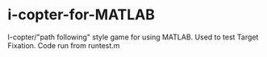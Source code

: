 # i-copter-for-MATLAB
I-copter/"path following" style game for  using MATLAB. Used to test Target Fixation.
Code run from runtest.m
